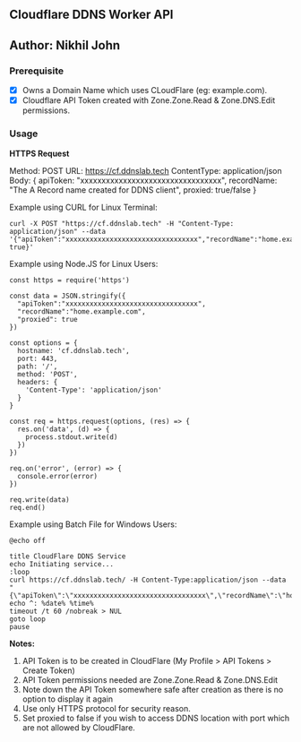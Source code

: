 ## Cloudflare DDNS Worker API

**Author: Nikhil John**
---

### Prerequisite

- [x] Owns a Domain Name which uses CLoudFlare (eg: example.com).
- [x] Cloudflare API Token created with Zone.Zone.Read & Zone.DNS.Edit permissions.

### Usage

**HTTPS Request**

Method: POST
URL: https://cf.ddnslab.tech
ContentType: application/json
Body: {
  apiToken: "xxxxxxxxxxxxxxxxxxxxxxxxxxxxxxxxx",
  recordName: "The A Record name created for DDNS client",
  proxied: true/false
}

Example using CURL for Linux Terminal:
```
curl -X POST "https://cf.ddnslab.tech" -H "Content-Type: application/json" --data '{"apiToken":"xxxxxxxxxxxxxxxxxxxxxxxxxxxxxxxxx","recordName":"home.example.com","proxied": true}'
```

Example using Node.JS for Linux Users:
```
const https = require('https')

const data = JSON.stringify({
  "apiToken":"xxxxxxxxxxxxxxxxxxxxxxxxxxxxxxxxx",
  "recordName":"home.example.com",
  "proxied": true 
})

const options = {
  hostname: 'cf.ddnslab.tech',
  port: 443,
  path: '/',
  method: 'POST',
  headers: {
    'Content-Type': 'application/json'
  }
}

const req = https.request(options, (res) => {
  res.on('data', (d) => {
    process.stdout.write(d)
  })
})

req.on('error', (error) => {
  console.error(error)
})

req.write(data)
req.end()
```

Example using Batch File for Windows Users:
```
@echo off

title CloudFlare DDNS Service
echo Initiating service...
:loop
curl https://cf.ddnslab.tech/ -H Content-Type:application/json --data "{\"apiToken\":\"xxxxxxxxxxxxxxxxxxxxxxxxxxxxxxxxx\",\"recordName\":\"home.example.com\",\"proxied\":true}"
echo ^: %date% %time%
timeout /t 60 /nobreak > NUL
goto loop
pause
```


**Notes:**
1. API Token is to be created in CloudFlare (My Profile > API Tokens > Create Token)
2. API Token permissions needed are Zone.Zone.Read & Zone.DNS.Edit
3. Note down the API Token somewhere safe after creation as there is no option to display it again
4. Use only HTTPS protocol for security reason.
5. Set proxied to false if you wish to access DDNS location with port which are not allowed by CloudFlare.
